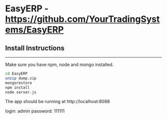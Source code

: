 # EasyERP - https://github.com/YourTradingSystems/EasyERP

## Install Instructions

---

Make sure you have npm, node and mongo installed.

```bash
cd EasyERP
unzip dump.zip
mongorestore
npm install
node server.js
```

The app should be running at http://localhost:8088

login: admin
password: 111111
